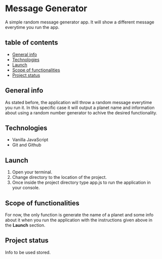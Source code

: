 # Message Generator

A simple random message generator app. It will show a different message everytime you run the app.

## table of contents

* [General info](#general-info)
* [Technologies](#technologies)
* [Launch](#launch)
* [Scope of functionalities](#scope-of-functionalities)
* [Project status](#project-status)

## General info

As stated before, the application will throw a random message everytime you run it. In this specific case it will output a planet name and information about using a random number generator to achive the desired functionality.

## Technologies

* Vanilla JavaScript
* Git and Github

## Launch

1. Open your terminal.
2. Change directory to the location of the project.
3. Once inside the project directory type app.js to run the application in your console.

## Scope of functionalities

For now, the only function is generate the name of a planet and some info about it when you run the application with the instructions given above in the **Launch** section.

## Project status

Info to be used stored.

